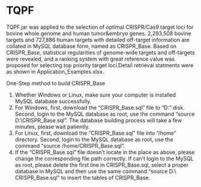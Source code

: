 # TQPF
TQPF.jar was applied to the selection of optimal CRISPR/Cas9 target loci for bovine whole genome and human tumor&embryo genes. 2,293,508 bovine targets and 727,886 human targets with detailed off-target information are collated in MySQL database form, named as CRISPR_Base. Based on CRISPR_Base, statistical regularities of genome-wide targets and off-targets were revealed, and a ranking system with great reference value was proposed for selecting top priority target loci.Detail retrieval statments were as shown in Application_Examples.xlsx.

One-Step method to build CRISPR_Base
1.	Whether Windows or Linux, make sure your computer is installed MySQL database successfully.
2.	For Windows, first, download the “CRISPR_Base.sql” file to “D:” disk. Second, login to the MySQL database as root, use the command “source D:\CRISPR_Base.sql”. The database building process will take a few minutes, please wait patiently.
3.	For Linux, first, download the “CRISPR_Base.sql” file into “/home” directory. Second, login to the MySQL database as root, use the command “source /home/CRISPR_Base.sql”. 
4.	If the “CRISPR_Base.sql” file doesn’t locate in the place as above, please change the corresponding file path correctly. If can’t login to the MySQL as root, please delete the first line in CRISPR_Base.sql, select a proper database in MySQL and then use the same command “source D:\ CRISPR_Base.sql” to insert the tables of CRISPR_Base.

